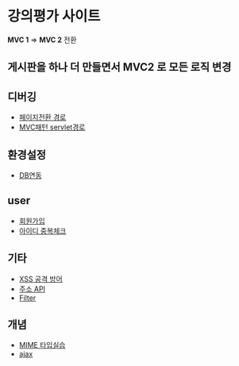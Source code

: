 # 강의평가 사이트

**MVC 1** => **MVC 2** 전환

게시판을 하나 더 만들면서  MVC2 로 모든 로직 변경
-------------------------------

## 디버깅

- [페이지전환 경로](WebContent/components/README.md)
- [MVC패턴 servlet경로](src/web/README.md)

## 환경설정

- [DB연동](src/user/README.md)

## user
- [회원가입](https://github.com/gunny6026/JSP-lectureEvaluation/blob/master/WebContent/user/README.md)
- [아이디 중복체크](src/Readme.md)

## 기타

- [XSS 공격 방어](src/lecture/README.md)
- [주소 API](Webcontent/apiTest/Readme.md)
- [Filter](src/config/Readme.md)

## 개념

- [MIME 타입실습](src/test)
- [ajax](src/utill/Readme.md)